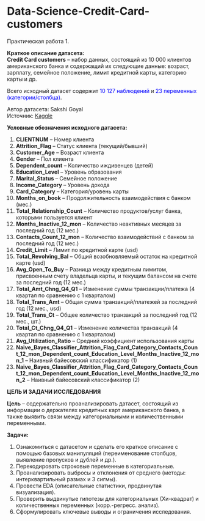 # Data-Science-Credit-Card-customers
Практическая работа 1.

**Краткое описание датасета:** <br>
**Credit Card customers** – набор данных, состоящий из 10 000 клиентов американского банка и содержащий их следующие данные: возраст, зарплату, семейное положение, лимит кредитной карты, категорию карты и др. <br>

Всего исходный датасет содержит <font color = blue> 10 127 наблюдений </font> и <font color = blue> 23 переменных (категории/столбца)</font>.

Автор датасета: Sakshi Goyal<br>
Источник: [Kaggle](https://www.kaggle.com/datasets/sakshigoyal7/credit-card-customers)

**Условные обозначения исходного датасета:**<br>
1. **CLIENTNUM** – Номер клиента
2. **Attrition_Flag** – Статус клиента (текущий/бывший)
3. **Customer_Age** – Возраст клиента
4. **Gender** – Пол клиента
5. **Dependent_count** – Количество иждивенцев (детей)
6. **Education_Level** – Уровень образования
7. **Marital_Status** – Семейное положение
8. **Income_Category** – Уровень дохода
9. **Card_Category** – Категория/уровень карты 
10. **Months_on_book** – Продолжительность взаимодействия с банком (мес.)
11. **Total_Relationship_Count** – Количество продуктов/услуг банка, которыми пользуется клиент
12. **Months_Inactive_12_mon** – Количество неактивных месяцев за последний год (12 мес.)
13. **Contacts_Count_12_mon** – Количество взаимодействий с банком за последний год (12 мес.)
14. **Credit_Limit** – Лимит по кредитной карте (usd)
15. **Total_Revolving_Bal** – Общий возобновляемый остаток на кредитной карте (usd)
16. **Avg_Open_To_Buy** – Разница между кредитным лимитом, присвоенным счету владельца карты, и текущим балансом на счете за последний год (12 мес.)
17. **Total_Amt_Chng_Q4_Q1** – Изменение суммы транзакции/платежа (4 квартал по сравнению с 1 кварталом)
18. **Total_Trans_Amt** – Общая сумма транзакций/платежей за последний год (12 мес., usd)
19. **Total_Trans_Ct** – Общее количество транзакций за последний год (12 мес., шт.)
20. **Total_Ct_Chng_Q4_Q1** – Изменение количества транзакций (4 квартал по сравнению с 1 кварталом)
21. **Avg_Utilization_Ratio** – Средний коэффициент использования карты
22. **Naive_Bayes_Classifier_Attrition_Flag_Card_Category_Contacts_Count_12_mon_Dependent_count_Education_Level_Months_Inactive_12_mon_1** – Наивный байесовский классификатор (1)
23. **Naive_Bayes_Classifier_Attrition_Flag_Card_Category_Contacts_Count_12_mon_Dependent_count_Education_Level_Months_Inactive_12_mon_2** – Наивный байесовский классификатор (2)


**ЦЕЛЬ И ЗАДАЧИ ИССЛЕДОВАНИЯ**

**Цель** – содержательно проанализировать датасет, состоящий из информации о держателях кредитных карт американского банка, а также выявить связи между категориальными и количественными переменными.

**Задачи:**
1. Ознакомиться с датасетом и сделать его краткое описание с помощью базовых манипуляций (переименование столбцов, выявление пропусков и дублей и др.).
2. Перекодировать строковые переменные в категориальные.
3. Проанализировать выбросы и отклонения от среднего (методы: интерквартильный размах и 3 сигмы).
4. Провести EDA (описательные статистики, продвинутая визуализация).
5. Проверить выдвинутые гипотезы для категориальных (Хи-квадрат) и количественных переменных (корр.-регресс. анализ).
6. Сформулировать ключевые выводы и ограничения исследования.
